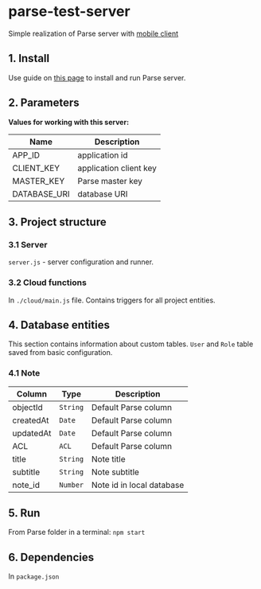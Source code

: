 # parse-test-server

Simple realization of Parse server with [mobile client](https://github.com/fartem/parse-android-test-app)

## 1. Install

Use guide on [this page](https://docs.parseplatform.org/parse-server/guide/) to install and run Parse server.

## 2. Parameters

__Values for working with this server:__

| Name  | Description |
| ------------- | ------------- |
| APP_ID | application id |
| CLIENT_KEY | application client key |
| MASTER_KEY | Parse master key |
| DATABASE_URI | database URI |

## 3. Project structure

### 3.1 Server

`server.js` - server configuration and runner.

### 3.2 Cloud functions

In `./cloud/main.js` file. Contains triggers for all project entities.

## 4. Database entities

This section contains information about custom tables. `User` and `Role` table saved from basic configuration.

### 4.1 Note

| Column | Type | Description |
| --- | --- | --- |
| objectId | `String` | Default Parse column |
| createdAt | `Date` | Default Parse column |
| updatedAt | `Date` | Default Parse column |
| ACL | `ACL` | Default Parse column |
| title | `String` | Note title |
| subtitle | `String` | Note subtitle |
| note_id | `Number` | Note id in local database |

## 5. Run

From Parse folder in a terminal: `npm start`

## 6. Dependencies

In `package.json`
